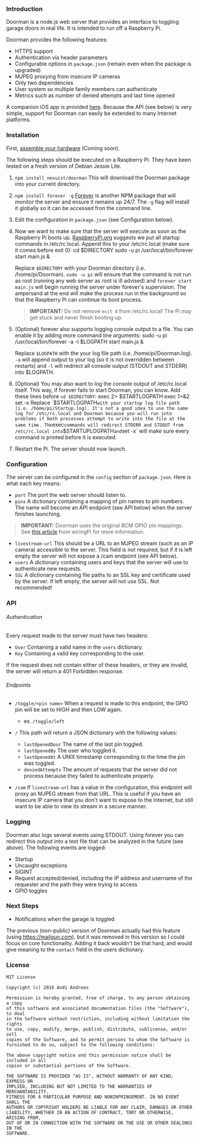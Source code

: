 ### Introduction

Doorman is a node.js web server that provides an interface to toggling garage doors in real life. It is intended to run off a Raspberry Pi.

Doorman provides the following features:

* HTTPS support
* Authentication via header parameters
* Configurable options in `package.json` (remain even when the package is upgraded)
* MJPEG proxying from insecure IP cameras
* Only two dependencies
* User system so multiple family members can authenticate
* Metrics such as number of denied attempts and last time opened

A companion iOS app is provided [here](https://github.com/Nexuist/Doorman-Remote). Because the API (see below) is very simple, support for Doorman can easily be extended to many Internet platforms.

### Installation

First, [assemble your hardware]() (Coming soon).

The following steps should be executed on a Raspberry Pi. They have been tested on a fresh version of Debian Jessie Lite.

1. `npm install nexuist/doorman` This will download the Doorman package into your current directory.

2. `npm install forever -g` [Forever]() is another NPM package that will monitor the server and ensure it remains up 24/7. The `-g` flag will install it globally so it can be accessed fron the command line.

3. Edit the configuration in `package.json` (see Configuration below).

4. Now we want to make sure that the server will execute as soon as the Raspberry Pi boots up. [RaspberryPi.org](https://www.raspberrypi.org/documentation/linux/usage/rc-local.md) suggests we put all startup commands in /etc/rc.local. Append this to your /etc/rc.local (make sure it comes before exit 0):
		cd $DIRECTORY
		sudo -u pi /usr/local/bin/forever start main.js &

	Replace `$DIRECTORY` with your Doorman directory (i.e. /home/pi/Doorman).
	`sudo -u pi` will ensure that the command is not run as root (running any web server as root is ill advised) and `forever start main.js` will begin running the server under forever's supervision. The ampersand at the end will make the process run in the background so that the Raspberry Pi can continue its boot process.

	>**IMPORTANT:** Do not remove `exit 0` from /etc/rc.local! The Pi may get stuck and never finish booting up.

5. (Optional) forever also supports logging console output to a file. You can enable it by adding more command line arguments:
		sudo -u pi /usr/local/bin/forever -a -l $LOGPATH start main.js &

	Replace `$LOGPATH` with the your log file path (i.e. /home/pi/Doorman.log). `-a` will append output to your log (so it is not overridden between restarts) and `-l` will redirect all console output (STDOUT and STDERR) into $LOGPATH.

6. (Optional) You may also want to log the console output of /etc/rc.local itself. This way, if forever fails to start Doorman, you can know. Add these lines before `cd $DIRECTORY`:
		exec 2> $STARTLOGPATH
		exec 1>&2
		set -x
	Replace `$STARTLOGPATH` with your startup log file path (i.e. /home/pi/Startup.log). It's not a good idea to use the same log for /etc/rc.local and Doorman because you will run into problems if both processes attempt to write into the file at the same time. The `exec` commands will redirect STDERR and STDOUT from /etc/rc.local into `$STARTUPLOGPATH` and `set -x` will make sure every command is printed before it is executed.

7. Restart the Pi. The server should now launch.

### Configuration

The server can be configured in the `config` section of `package.json`. Here is what each key means:

* `port` The port the web server should listen to.
* `pins` A dictionary containing a mapping of pin names to pin numbers. The name will become an API endpoint (see API below) when the server finishes launching.
> **IMPORTANT:** Doorman uses the original BCM GPIO pin mappings. See [this article](http://wiringpi.com/pins/) from wiringPi for more information.
* `livestream-url` This should be a URL to an MJPEG stream (such as an IP camera) accessible to the server. This field is not required, but if it is left empty the server will not expose a /cam endpoint (see API below).
* `users` A dictionary containing users and keys that the server will use to authenticate new requests.
* `SSL` A dictionary containing file paths to an SSL key and certificate used by the server. If left empty, the server will not use SSL. Not recommended!

### API

###### Authentication

Every request made to the server must have two headers:

* `User` Containing a valid name in the `users` dictionary.
* `Key` Containing a valid key corresponding to the user.

If the request does not contain either of these headers, or they are invalid, the server will return a 401 Forbidden response.

###### Endpoints

* `/toggle/<pin name>` When a request is made to this endpoint, the GPIO pin will be set to HIGH and then LOW again.
	* ex. `/toggle/left`


* `/` This path will return a JSON dictionary with the following values:
	* `lastOpenedDoor` The name of the last pin toggled.
	* `lastOpenedBy` The user who toggled it.
	* `lastOpenedAt` A UNIX timestamp corresponding to the time the pin was toggled.
	* `deniedAttempts` The amount of requests that the server did not process because they failed to authenticate properly.

* `/cam` If `livestream-url` has a value in the configuration, this endpoint will proxy an MJPEG stream from that URL. This is useful if you have an insecure IP camera that you don't want to expose to the Internet, but still want to be able to view its stream in a secure manner.

### Logging

Doorman also logs several events using STDOUT. Using forever you can redirect this output into a text file that can be analyzed in the future (see above). The following events are logged:
* Startup
* Uncaught exceptions
* SIGINT
* Request accepted/denied, including the IP address and username of the requester and the path they were trying to access
* GPIO toggles

### Next Steps

* Notifications when the garage is toggled

The previous (non-public) version of Doorman actually had this feature (using https://mailgun.com), but it was removed in this version so I could focus on core functionality. Adding it back wouldn't be that hard, and would give meaning to the `contact` field in the users dictionary.

### License

```
MIT License

Copyright (c) 2016 Andi Andreas

Permission is hereby granted, free of charge, to any person obtaining a copy
of this software and associated documentation files (the "Software"), to deal
in the Software without restriction, including without limitation the rights
to use, copy, modify, merge, publish, distribute, sublicense, and/or sell
copies of the Software, and to permit persons to whom the Software is
furnished to do so, subject to the following conditions:

The above copyright notice and this permission notice shall be included in all
copies or substantial portions of the Software.

THE SOFTWARE IS PROVIDED "AS IS", WITHOUT WARRANTY OF ANY KIND, EXPRESS OR
IMPLIED, INCLUDING BUT NOT LIMITED TO THE WARRANTIES OF MERCHANTABILITY,
FITNESS FOR A PARTICULAR PURPOSE AND NONINFRINGEMENT. IN NO EVENT SHALL THE
AUTHORS OR COPYRIGHT HOLDERS BE LIABLE FOR ANY CLAIM, DAMAGES OR OTHER
LIABILITY, WHETHER IN AN ACTION OF CONTRACT, TORT OR OTHERWISE, ARISING FROM,
OUT OF OR IN CONNECTION WITH THE SOFTWARE OR THE USE OR OTHER DEALINGS IN THE
SOFTWARE.
```
